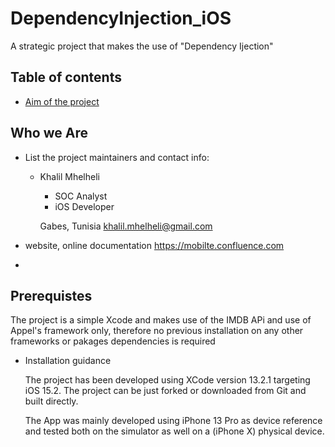 # DependencyInjection_iOS
A strategic project that makes the use of "Dependency Ijection"

## Table of contents

- [Aim of the project](Docs/AimOfTheProject/000_Introduction.md)


## Who we Are

* List the project maintainers and contact info:

    - Khalil Mhelheli
        - SOC Analyst 
        - iOS Developer
    
        Gabes, Tunisia
        khalil.mhelheli@gmail.com
    
* website, online documentation
    https://mobilte.confluence.com
    
    
*

## Prerequistes

The project is a simple Xcode and makes  use of the IMDB APi and use of Appel's framework only, therefore no previous installation on any other frameworks or pakages dependencies is required

* Installation guidance

  The project has been developed using XCode version 13.2.1 targeting iOS 15.2. The project can be just forked or downloaded from Git and built directly.

  The App was mainly developed using iPhone 13 Pro as device reference and tested both on the simulator as well on a (iPhone X) physical device.